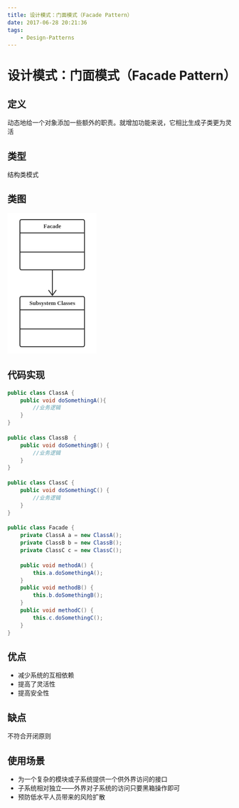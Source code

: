 ```yaml
---
title: 设计模式：门面模式（Facade Pattern）
date: 2017-06-28 20:21:36
tags:
    - Design-Patterns
---
```

# 设计模式：门面模式（Facade Pattern）

## 定义
动态地给一个对象添加一些额外的职责。就增加功能来说，它相比生成子类更为灵活

## 类型
结构类模式

## 类图
![Facade Pattern](./FacadePattern/FacadePattern.png)

## 代码实现
```java
public class ClassA {
    public void doSomethingA(){
        //业务逻辑
    }
}

public class ClassB　{
    public void doSomethingB() {
        //业务逻辑
    }
}

public class ClassC {
    public void doSomethingC() {
        //业务逻辑
    }
}

public class Facade {
    private ClassA a = new ClassA();
    private ClassB b = new ClassB();
    private ClassC c = new ClassC();

    public void methodA() {
        this.a.doSomethingA();
    }
    public void methodB() {
        this.b.doSomethingB();
    }
    public void methodC() {
        this.c.doSomethingC();
    }
}
```

## 优点
* 减少系统的互相依赖
* 提高了灵活性
* 提高安全性

## 缺点
不符合开闭原则

## 使用场景
* 为一个复杂的模块或子系统提供一个供外界访问的接口
* 子系统相对独立——外界对子系统的访问只要黑箱操作即可
* 预防低水平人员带来的风险扩散
